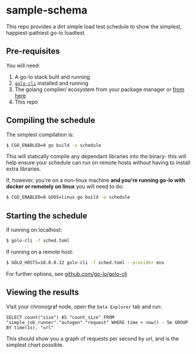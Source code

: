# sample-schema

This repo provides a dirt simple load test schedule to show the simplest, happiest-pathiest go-lo loadtest.

## Pre-requisites

You will need:
 1. A go-lo stack built and running
 1. [`golo-cli`](github.com/go-lo/golo-cli) installed and running
 1. The golang compiler/ ecosystem from your package manager or [from here](https://golang.org/dl/)
 1. This repo


## Compiling the schedule

The simplest compilation is:

```bash
$ CGO_ENABLED=0 go build -o schedule
```

This will statically compile any dependant libraries into the binary- this will help ensure your schedule can run on remote hosts without having to install extra libraries.

If, however, you're on a non-linux machine **and you're running go-lo with docker or remotely on linux** you will need to do:

```bash
$ CGO_ENABLED=0 GOOS=linux go build -o schedule
```


## Starting the schedule

If running on localhost:

```bash
$ golo-cli -f sched.toml
```

If running on a remote host:

```bash
$ GOLO_HOSTS=10.0.0.12 golo-cli -f sched.toml --provider env
```

For further options, see [github.com/go-lo/golo-cli](github.com/go-lo/golo-cli)


## Viewing the results

Visit your chronograf node, open the `Data Explorer` tab and run:

```
SELECT count("size") AS "count_size" FROM "simple_job_runner"."autogen"."request" WHERE time > now() - 5m GROUP BY time(1s), "url"
```

This should show you a graph of requests per second by url, and is the simplest chart possible.
